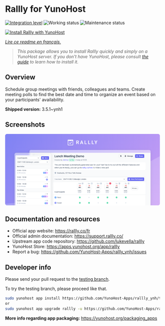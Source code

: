 <!--
N.B.: This README was automatically generated by https://github.com/YunoHost/apps/tree/master/tools/readme_generator
It shall NOT be edited by hand.
-->

# Rallly for YunoHost

[![Integration level](https://dash.yunohost.org/integration/rallly.svg)](https://dash.yunohost.org/appci/app/rallly) ![Working status](https://ci-apps.yunohost.org/ci/badges/rallly.status.svg) ![Maintenance status](https://ci-apps.yunohost.org/ci/badges/rallly.maintain.svg)

[![Install Rallly with YunoHost](https://install-app.yunohost.org/install-with-yunohost.svg)](https://install-app.yunohost.org/?app=rallly)

*[Lire ce readme en français.](./README_fr.md)*

> *This package allows you to install Rallly quickly and simply on a YunoHost server.
If you don't have YunoHost, please consult [the guide](https://yunohost.org/#/install) to learn how to install it.*

## Overview

Schedule group meetings with friends, colleagues and teams. Create meeting polls to find the best date and time to organize an event based on your participants' availability.

**Shipped version:** 3.5.1~ynh1

## Screenshots

![Screenshot of Rallly](./doc/screenshots/screenshot.png)

## Documentation and resources

* Official app website: <https://rallly.co/fr>
* Official admin documentation: <https://support.rallly.co/>
* Upstream app code repository: <https://github.com/lukevella/rallly>
* YunoHost Store: <https://apps.yunohost.org/app/rallly>
* Report a bug: <https://github.com/YunoHost-Apps/rallly_ynh/issues>

## Developer info

Please send your pull request to the [testing branch](https://github.com/YunoHost-Apps/rallly_ynh/tree/testing).

To try the testing branch, please proceed like that.

``` bash
sudo yunohost app install https://github.com/YunoHost-Apps/rallly_ynh/tree/testing --debug
or
sudo yunohost app upgrade rallly -u https://github.com/YunoHost-Apps/rallly_ynh/tree/testing --debug
```

**More info regarding app packaging:** <https://yunohost.org/packaging_apps>